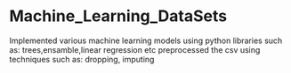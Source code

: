 # Machine_Learning_DataSets
Implemented various machine learning models using python libraries such as: trees,ensamble,linear regression etc
preprocessed the csv using techniques such as: dropping, imputing
